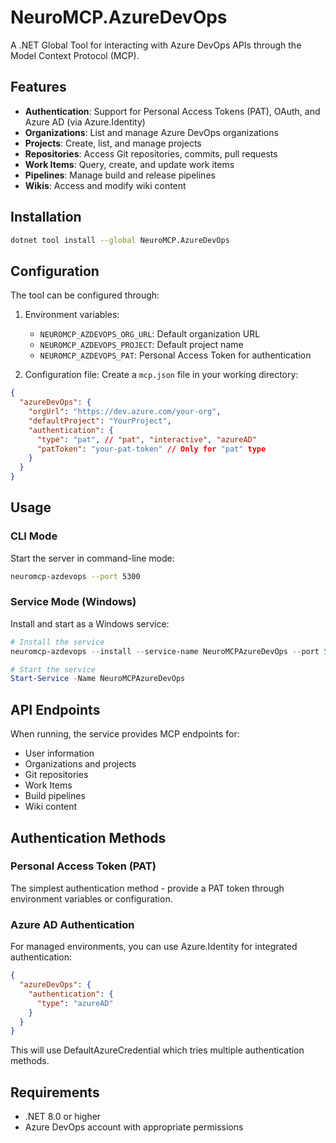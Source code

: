 # NeuroMCP.AzureDevOps

A .NET Global Tool for interacting with Azure DevOps APIs through the Model Context Protocol (MCP).

## Features

- **Authentication**: Support for Personal Access Tokens (PAT), OAuth, and Azure AD (via Azure.Identity)
- **Organizations**: List and manage Azure DevOps organizations
- **Projects**: Create, list, and manage projects
- **Repositories**: Access Git repositories, commits, pull requests
- **Work Items**: Query, create, and update work items
- **Pipelines**: Manage build and release pipelines
- **Wikis**: Access and modify wiki content

## Installation

```bash
dotnet tool install --global NeuroMCP.AzureDevOps
```

## Configuration

The tool can be configured through:

1. Environment variables:
   - `NEUROMCP_AZDEVOPS_ORG_URL`: Default organization URL
   - `NEUROMCP_AZDEVOPS_PROJECT`: Default project name
   - `NEUROMCP_AZDEVOPS_PAT`: Personal Access Token for authentication

2. Configuration file: 
   Create a `mcp.json` file in your working directory:

```json
{
  "azureDevOps": {
    "orgUrl": "https://dev.azure.com/your-org",
    "defaultProject": "YourProject",
    "authentication": {
      "type": "pat", // "pat", "interactive", "azureAD"
      "patToken": "your-pat-token" // Only for "pat" type
    }
  }
}
```

## Usage

### CLI Mode

Start the server in command-line mode:

```bash
neuromcp-azdevops --port 5300
```

### Service Mode (Windows)

Install and start as a Windows service:

```powershell
# Install the service
neuromcp-azdevops --install --service-name NeuroMCPAzureDevOps --port 5300

# Start the service
Start-Service -Name NeuroMCPAzureDevOps
```

## API Endpoints

When running, the service provides MCP endpoints for:

- User information
- Organizations and projects
- Git repositories
- Work Items
- Build pipelines
- Wiki content

## Authentication Methods

### Personal Access Token (PAT)

The simplest authentication method - provide a PAT token through environment variables or configuration.

### Azure AD Authentication

For managed environments, you can use Azure.Identity for integrated authentication:

```json
{
  "azureDevOps": {
    "authentication": {
      "type": "azureAD"
    }
  }
}
```

This will use DefaultAzureCredential which tries multiple authentication methods.

## Requirements

- .NET 8.0 or higher
- Azure DevOps account with appropriate permissions 
